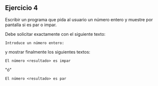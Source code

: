 ## Ejercicio 4

Escribir un programa que pida al usuario un número entero y muestre por pantalla si es par o impar.

Debe solicitar exactamente con el siguiente texto:

`Introduce un número entero:`

y mostrar finalmente los siguientes textos:

`El número <resultado> es impar`

"ó"

`El número <resultado> es par`